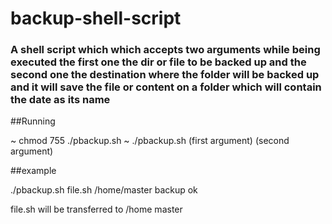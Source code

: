 # backup-shell-script

### A shell script which which accepts two arguments while being executed the first one the dir or file to be backed up and the second one the destination where the folder will be backed up and it will save the file or content on a folder which will contain the date as its name


##Running

  ~ chmod 755 ./pbackup.sh
  ~ ./pbackup.sh (first argument) (second argument)

##example

  ./pbackup.sh file.sh /home/master
  backup ok

file.sh will be transferred to /home master

